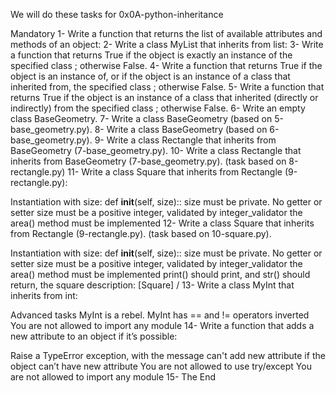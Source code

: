 We will do these tasks for 0x0A-python-inheritance

Mandatory
1- Write a function that returns the list of available attributes and methods of an object:
2- Write a class MyList that inherits from list:
3- Write a function that returns True if the object is exactly an instance of the specified class ; otherwise False.
4- Write a function that returns True if the object is an instance of, or if the object is an instance of a class that inherited from, the specified class ; otherwise False.
5- Write a function that returns True if the object is an instance of a class that inherited (directly or indirectly) from the specified class ; otherwise False.
6- Write an empty class BaseGeometry.
7- Write a class BaseGeometry (based on 5-base_geometry.py).
8- Write a class BaseGeometry (based on 6-base_geometry.py).
9- Write a class Rectangle that inherits from BaseGeometry (7-base_geometry.py).
10- Write a class Rectangle that inherits from BaseGeometry (7-base_geometry.py). (task based on 8-rectangle.py)
11- Write a class Square that inherits from Rectangle (9-rectangle.py):

Instantiation with size: def __init__(self, size)::
size must be private. No getter or setter
size must be a positive integer, validated by integer_validator
the area() method must be implemented
12- Write a class Square that inherits from Rectangle (9-rectangle.py). (task based on 10-square.py).

Instantiation with size: def __init__(self, size)::
size must be private. No getter or setter
size must be a positive integer, validated by integer_validator
the area() method must be implemented
print() should print, and str() should return, the square description: [Square] <width>/<height>
13- Write a class MyInt that inherits from int:

Advanced tasks
MyInt is a rebel. MyInt has == and != operators inverted
You are not allowed to import any module
14- Write a function that adds a new attribute to an object if it’s possible:

Raise a TypeError exception, with the message can't add new attribute if the object can’t have new attribute
You are not allowed to use try/except
You are not allowed to import any module
15- 
The End

